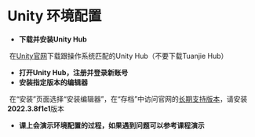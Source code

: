 # Unity 环境配置

* **下载并安装Unity Hub**

​	在[Unity](https://unity.com/cn/download)[官网](https://unity.com/cn/download)下载跟操作系统匹配的Unity Hub（不要下载Tuanjie Hub）

* **打开Unity Hub，注册并登录新账号**
* **安装指定版本的编辑器**

​	在“安装”页面选择“安装编辑器”，在“存档”中访问官网的[长期支持版本](https://unity.cn/releases/lts/2022)，请安装**2022.3.8f1c1**版本

* **课上会演示环境配置的过程，如果遇到问题可以参考课程演示**